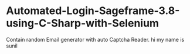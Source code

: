 # Automated-Login-Sageframe-3.8-using-C-Sharp-with-Selenium
Contain random Email generator with auto Captcha  Reader.
hi my name is sunil
